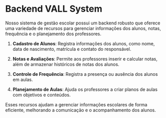# Backend VALL System 

Nosso sistema de gestão escolar possui um backend robusto que oferece uma variedade de recursos para gerenciar informações dos alunos, notas, frequência e o planejamento dos professores.

1.  **Cadastro de Alunos**: Registra informações dos alunos, como nome, data de nascimento, matrícula e contato do responsável.
    
2.  **Notas e Avaliações**: Permite aos professores inserir e calcular notas, além de armazenar históricos de notas dos alunos.
    
3.  **Controle de Frequência**: Registra a presença ou ausência dos alunos em aulas.
    
4.  **Planejamento de Aulas**: Ajuda os professores a criar planos de aulas com objetivos e conteúdos.

Esses recursos ajudam a gerenciar informações escolares de forma eficiente, melhorando a comunicação e o acompanhamento dos alunos.
